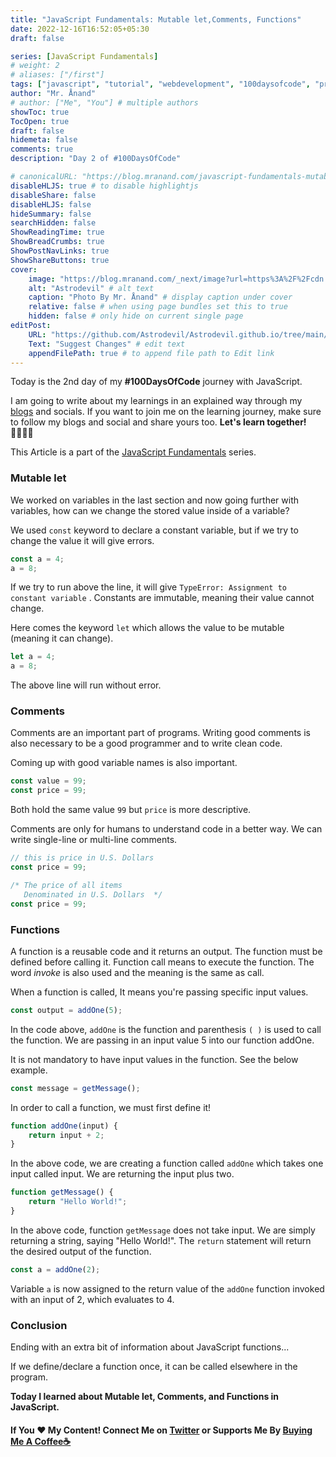 ```yaml
---
title: "JavaScript Fundamentals: Mutable let,Comments, Functions"
date: 2022-12-16T16:52:05+05:30
draft: false

series: [JavaScript Fundamentals]
# weight: 2
# aliases: ["/first"]
tags: ["javascript", "tutorial", "webdevelopment", "100daysofcode", "programming", "coding"]
author: "Mr. Ånand"
# author: ["Me", "You"] # multiple authors
showToc: true
TocOpen: true
draft: false
hidemeta: false
comments: true
description: "Day 2 of #100DaysOfCode"

# canonicalURL: "https://blog.mranand.com/javascript-fundamentals-mutable-letcomments-functions"
disableHLJS: true # to disable highlightjs
disableShare: false
disableHLJS: false
hideSummary: false
searchHidden: false
ShowReadingTime: true
ShowBreadCrumbs: true
ShowPostNavLinks: true
ShowShareButtons: true
cover:
    image: "https://blog.mranand.com/_next/image?url=https%3A%2F%2Fcdn.hashnode.com%2Fres%2Fhashnode%2Fimage%2Fupload%2Fv1671172042203%2FYUKkdL1us.png%3Fw%3D1600%26h%3D840%26fit%3Dcrop%26crop%3Dentropy%26auto%3Dcompress%2Cformat%26format%3Dwebp&w=3840&q=75" # image path/url
    alt: "Astrodevil" # alt text
    caption: "Photo By Mr. Ånand" # display caption under cover
    relative: false # when using page bundles set this to true
    hidden: false # only hide on current single page
editPost:
    URL: "https://github.com/Astrodevil/Astrodevil.github.io/tree/main/content"
    Text: "Suggest Changes" # edit text
    appendFilePath: true # to append file path to Edit link
---
```


Today is the 2nd day of my **#100DaysOfCode** journey with JavaScript.

I am going to write about my learnings in an explained way through my [blogs](https://astrodevil.hashnode.dev/) and socials. If you want to join me on the learning journey, make sure to follow my blogs and social and share yours too. **Let's learn together!🫱🏼‍🫲🏼**

This Article is a part of the [JavaScript Fundamentals](https://blog.mranand.com/series/js-fundamentals) series.

### Mutable let

We worked on variables in the last section and now going further with variables, how can we change the stored value inside of a variable?

We used `const` keyword to declare a constant variable, but if we try to change the value it will give errors.

```javascript
const a = 4;
a = 8;
```

If we try to run above the line, it will give `TypeError: Assignment to constant variable` . Constants are immutable, meaning their value cannot change.

Here comes the keyword `let` which allows the value to be mutable (meaning it can change).

```javascript
let a = 4;
a = 8;
```

The above line will run without error.

### Comments

Comments are an important part of programs. Writing good comments is also necessary to be a good programmer and to write clean code.

Coming up with good variable names is also important.

```javascript
const value = 99;
const price = 99;
```

Both hold the same value `99` but `price` is more descriptive.

Comments are only for humans to understand code in a better way. We can write single-line or multi-line comments.

```javascript
// this is price in U.S. Dollars
const price = 99;
```

```javascript
/* The price of all items
   Denominated in U.S. Dollars  */
const price = 99;
```

### Functions

A function is a reusable code and it returns an output. The function must be defined before calling it. Function call means to execute the function. The word *invoke* is also used and the meaning is the same as call.

When a function is called, It means you're passing specific input values.

```javascript
const output = addOne(5);
```

In the code above, `addOne` is the function and parenthesis `( )` is used to call the function. We are passing in an input value 5 into our function addOne.

It is not mandatory to have input values in the function. See the below example.

```javascript
const message = getMessage();
```

In order to call a function, we must first define it!

```javascript
function addOne(input) {
    return input + 2;
}
```

In the above code, we are creating a function called `addOne` which takes one input called input. We are returning the input plus two.

```javascript
function getMessage() {
    return "Hello World!";
}
```

In the above code, function `getMessage` does not take input. We are simply returning a string, saying "Hello World!". The `return` statement will return the desired output of the function.

```javascript
const a = addOne(2);
```

Variable `a` is now assigned to the return value of the `addOne` function invoked with an input of 2, which evaluates to 4.

### Conclusion

Ending with an extra bit of information about JavaScript functions...

If we define/declare a function once, it can be called elsewhere in the program.

**Today I learned about Mutable let, Comments, and Functions in JavaScript.**

#### If You ❤️ My Content! Connect Me on [Twitter](https://mobile.twitter.com/Astrodevil_) or Supports Me By [Buying Me A Coffee☕](https://www.buymeacoffee.com/Astrodevil)